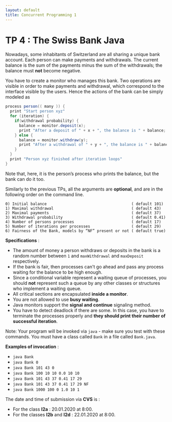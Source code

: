 ```yaml
---
layout: default
title: Concurrent Programming 1
---
```


# TP 4 : The Swiss Bank Java

Nowadays, some inhabitants of Switzerland are all sharing a unique bank account.
Each person can make payments and withdrawals. The current balance is the sum of
the payments minus the sum of the withdrawals; the balance must **not** become negative.

You have to create a monitor who manages this bank. Two operations are visible
in order to make payments and withdrawal, which correspond to the interface
visible by the users. Hence the actions of the bank can be simply modeled as

```java
process person(( many )) {
  print "Start person xyz"
  for (iteration) {
    if(withdrawal probability) {
      balance = monitor.deposit(x);
      print "After a deposit of " + x + ", the balance is " + balance;
    } else {
      balance = monitor.withdraw(y);
      print "After a withdrawal of " + y + ", the balance is " + balance;
    }
  }
  print "Person xyz finished after iteration loops"
}
```

Note that, here, it is the person’s process who prints the balance, but the bank can do it too.

Similarly to the previous TPs, all the arguments are **optional**,
and are in the following order on the command line.

```
0) Initial balance                                     ( default 101)
1) Maximal withdrawal                                  ( default 43)
2) Maximal payments                                    ( default 37)
3) Withdrawal probability                              ( default 0.41)
4) Number of persons processes                         ( default 17)
5) Number of iterations per processes                  ( default 29)
6) Fairness of the Bank, models by “NF” present or not ( default true)
```

**Specifications** :
- The amount of money a person withdraws or deposits in the bank is a random number between `1` and `maxWithdrawal` and
  `maxDeposit` respectively.
- If the bank is fair, then processes can't go ahead and pass any process waiting for the balance to be high enough.
- Since a conditional variable represent a waiting queue of processes, you should **not** represent such a queue by any other classes or structures who implement a waiting queue.
- All critical sections are encapsulated **inside a monitor**.
- You are not allowed to use **busy waiting**.
- Java monitors support the **signal and continue** signaling method.
- You have to detect  deadlock if there are some. In this case, you have to terminate the processes properly and **they should print their number of successful iteration**.

Note: Your program will be invoked via `java` - make sure you test with these commands. You
must have a class called `Bank` in a file called `Bank.java`.


**Examples of invocation** :
- `java Bank`
- `java Bank 0`
- `java Bank 101 43 0`
- `java Bank 100 10 10 0.0 10 10`
- `java Bank 101 43 37 0.41 17 29`
- `java Bank 101 43 37 0.41 17 29 NF`
- `java Bank 1000 100 0 1.0 10 1`

The date and time of submission via **CVS** is :
- For the class **I2a** : 20.01.2020 at 8:00.
- For the classes **I2b** and **I2d** : 22.01.2020 at 8:00.
